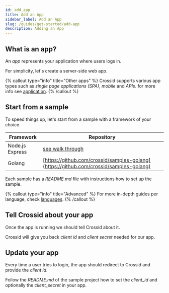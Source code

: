 ```yaml
---
id: add_app
title: Add an App
sidebar_label: Add an App
slug: /guides/get-started/add-app
description: Adding an App
---
```


## What is an app?

An _app_ represents your application where users logs in.

For simplicity, let's create a server-side web app.

{% callout type="info" title="Other apps" %}
Crossid supports various app types such as _single page applications (SPA)_, _mobile_ and _APIs_. for more info see [application](/docs/concepts/application).
{% /callout %}

## Start from a sample

To speed things up, let's start from a sample with a framework of your choice.

| Framework       | Repository                                                                             |
| --------------- | -------------------------------------------------------------------------------------- |
| Node.js Express | [see walk through](/docs/langs/backend/nodejs-express)                                 |
| Golang          | [https://github.com/crossid/samples-golang](https://github.com/crossid/samples-golang) |

Each sample has a _README.md_ file with instructions how to set up the sample.

{% callout type="info" title="Advanced" %}
For more in-depth guides per language, check [languages](/docs/languages).
{% /callout %}

## Tell Crossid about your app

Once the app is running we should tell Crossid about it.

Crossid will give you back _client id_ and _client secret_ needed for our app.

## Update your app

Every time a user tries to login, the app should redirect to Crossid and provide the _client id_.

Follow the _README.md_ of the sample project how to set the _client_id_ and optionally the _client_secret_ in your app.
